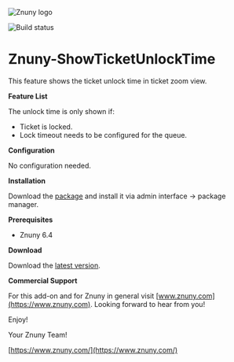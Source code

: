 ![Znuny logo](https://www.znuny.com/assets/images/logo_small.png)

![Build status](https://badge.proxy.znuny.com/Znuny4OTRS-ShowTicketUnlockTime/rel-6_4)

Znuny-ShowTicketUnlockTime
===============================
This feature shows the ticket unlock time in ticket zoom view.

**Feature List**

The unlock time is only shown if:

* Ticket is locked.
* Lock timeout needs to be configured for the queue.

**Configuration**

No configuration needed.

**Installation**

Download the [package](https://addons.znuny.com/api/addon_repos/public/2399/latest) and install it via admin interface -> package manager.

**Prerequisites**

- Znuny 6.4

**Download**

Download the [latest version](https://addons.znuny.com/api/addon_repos/public/2399/latest).

**Commercial Support**

For this add-on and for Znuny in general visit [www.znuny.com](https://www.znuny.com). Looking forward to hear from you!

Enjoy!

Your Znuny Team!

[https://www.znuny.com/](https://www.znuny.com/)
